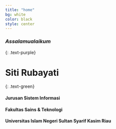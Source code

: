```yaml
---
title: "home"
bg: white
color: black
style: center
---
```


### *Assalamualaikum*
{: .text-purple}

# Siti Rubayati
{: .text-green}


#### Jurusan Sistem Informasi

#### Fakultas Sains & Teknologi

#### Universitas Islam Negeri Sultan Syarif Kasim Riau

